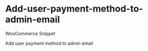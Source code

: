 # Add-user-payment-method-to-admin-email
WooCommerce Snippet 

Add user payment method to admin email
